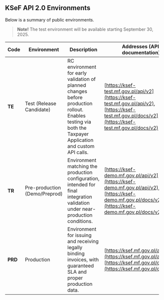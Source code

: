 ## KSeF API 2.0 Environments

Below is a summary of public environments.

> **Note!**
> The test environment will be available starting September 30, 2025.

| Code    | Environment                   | Description                                                                                                                                               | Addresses (API, documentation)                                                                                                                           |
| ------- | ----------------------------- | --------------------------------------------------------------------------------------------------------------------------------------------------------- | -------------------------------------------------------------------------------------------------------------------------------------------------------- |
| **TE**  | Test (Release Candidate)      | RC environment for early validation of planned changes before production rollout. Enables testing via both the Taxpayer Application and custom API calls. | [https://ksef-test.mf.gov.pl/api/v2](https://ksef-test.mf.gov.pl/api/v2), <br>[https://ksef-test.mf.gov.pl/docs/v2](https://ksef-test.mf.gov.pl/docs/v2) |
| **TR**  | Pre-production (Demo/Preprod) | Environment matching the production configuration, intended for final integration validation under near-production conditions.                            | [https://ksef-demo.mf.gov.pl/api/v2](https://ksef-demo.mf.gov.pl/api/v2), <br>[https://ksef-demo.mf.gov.pl/docs/v2](https://ksef-demo.mf.gov.pl/docs/v2) |
| **PRD** | Production                    | Environment for issuing and receiving legally binding invoices, with guaranteed SLA and proper production data.                                           | [https://ksef.mf.gov.pl/api/v2](https://ksef.mf.gov.pl/api/v2), <br>[https://ksef.mf.gov.pl/docs/v2](https://ksef.mf.gov.pl/docs/v2)                     |

